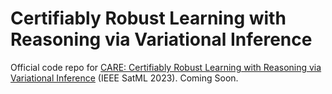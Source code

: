 # Certifiably Robust Learning with Reasoning via Variational Inference
Official code repo for [CARE: Certifiably Robust Learning with Reasoning via Variational Inference](https://arxiv.org/abs/2209.05055) (IEEE SatML 2023).
Coming Soon.
